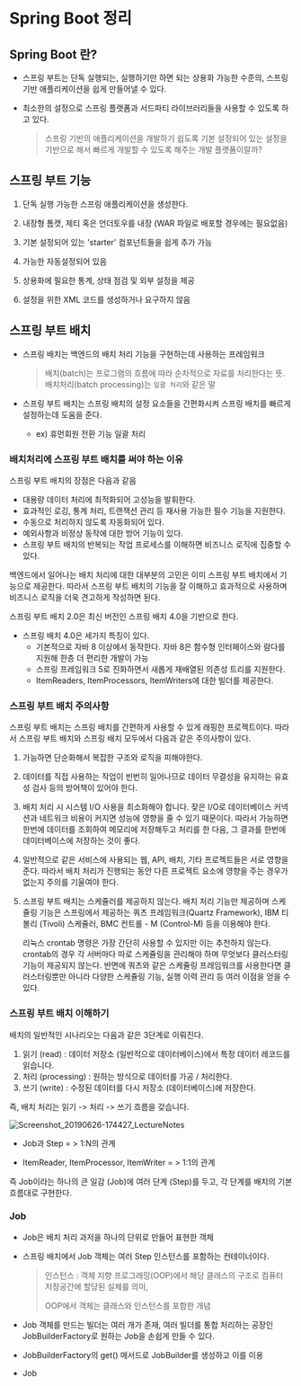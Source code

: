 # Spring Boot 정리



## Spring Boot 란?

- 스프링 부트는 단독 실행되는, 실행하기만 하면 되는 상용화 가능한 수준의, 스프링 기반 애플리케이션을 쉽게 만들어낼 수 있다.

- 최소한의 설정으로 스프링 플랫폼과 서드파티 라이브러리들을 사용할 수 있도록 하고 있다.

  > 스프링 기반의 애플리케이션을 개발하기 쉽도록 기본 설정되어 있는 설정을 기반으로 해서 빠르게 개발할 수 있도록 해주는 개발 플랫폼이랄까?



## 스프링 부트 기능

1. 단독 실행 가능한 스프링 애플리케이션을 생성한다.

   

2. 내장형 톰캣, 제티 혹은 언더토우를 내장 (WAR 파일로 배포할 경우에는 필요없음)

   

3. 기본 설정되어 있는 'starter' 컴포넌트들을 쉽게 추가 가능

   

4. 가능한 자동설정되어 있음

   

5. 상용화에 필요한 통계, 상태 점검 및 외부 설정을 제공

   

6. 설정을 위한 XML 코드를 생성하거나 요구하지 않음



## 스프링 부트 배치

- 스프링 배치는 백엔드의 배치 처리 기능을 구현하는데 사용하는 프레임워크

  > 배치(batch)는 프로그램의 흐름에 따라 순차적으로 자료를 처리한다는 뜻. 배치처리(batch processing)는 `일괄 처리`와 같은 말



- 스프링 부트 배치는 스프링 배치의 설정 요소들을 간편화시켜 스프링 배치를 빠르게 설정하는데 도움을 준다.
  - ex) 휴먼회원 전환 기능 일괄 처리



###  배치처리에 스프링 부트 배치를 써야 하는 이유

스프링 부트 배치의 장점은 다음과 같음

- 대용량 데이터 처리에 최적화되어 고성능을 발휘한다.
- 효과적인 로깅, 통계 처리, 트랜잭션 관리 등 재사용 가능한 필수 기능을 지원한다.
- 수동으로 처리하지 않도록 자동화되어 있다.
- 예외사항과 비정상 동작에 대한 방어 기능이 있다.
- 스프링 부트 배치의 반복되는 작업 프로세스를 이해하면 비즈니스 로직에 집중할 수 있다.

백엔드에서 일어나는 배치 처리에 대한 대부분의 고민은 이미 스프링 부트 배치에서 기능으로 제공한다. 따라서 스프링 부트 배치의 기능을 잘 이해하고 효과적으로 사용하며 비즈니스 로직을 더욱 견고하게 작성하면 된다.





스프링 부트 배치 2.0은 최신 버전인 스프링 배치 4.0을 기반으로 한다.

- 스프링 배치 4.0은 세가지 특징이 있다.
  - 기본적으로 자바 8 이상에서 동작한다. 자바 8은 함수형 인터페이스와 람다를 지원해 한층 더 편리한 개발이 가능
  - 스프링 프레임워크 5로 진화하면서 새롭게 재배열된 의존성 트리를 지원한다.
  - ItemReaders, ItemProcessors, ItemWriters에 대한 빌더를 제공한다.







### 스프링 부트 배치 주의사항

스프링 부트 배치는 스프링 배치를 간편하게 사용할 수 있게 래핑한 프로젝트이다. 따라서 스프링 부트 배치와 스프링 배치 모두에서 다음과 같은 주의사항이 있다.

1. 가능하면 단순화해서 복잡한 구조와 로직을 피해야한다.

2. 데이터를 직접 사용하는 작업이 빈번히 일어나므로 데이터 무결성을 유지하는 유효성 검사 등의 방어책이 있어야 한다.

3. 배치 처리 시 시스템 I/O 사용을 최소화해야 합니다. 잦은 I/O로 데이터베이스 커넥션과 네트워크 비용이 커지면 성능에 영향을 줄 수 있기 때문이다.  따라서 가능하면 한번에 데이터를 조회하여 메모리에 저장해두고 처리를 한 다음, 그 결과를 한번에 데이터베이스에 저장하는 것이 좋다.

4. 일반적으로 같은 서비스에 사용되는 웹, API, 배치, 기타 프로젝트들은 서로 영향을 준다. 따라서 배치 처리가 진행되는 동안 다른 프로젝트 요소에 영향을 주는 경우가 없는지 주의를 기울여야 한다.

5. 스프링 부트 배치는 스케쥴러를 제공하지 않는다. 배치 처리 기능만 제공하며 스케쥴링 기능은 스프링에서 제공하는 쿼츠 프레임워크(Quartz Framework), IBM 티볼리 (Tivoli) 스케쥴러, BMC 컨트롤 - M (Control-M) 등을 이용해야 한다. 

   리눅스 crontab 명령은 가장 간단히 사용할 수 있지만 이는 추천하지 않는다. crontab의 경우 각 서버마다 따로 스케쥴링을 관리해야 하며 무엇보다 클러스터링 기능이 제공되지 않는다. 반면에 쿼츠와 같은 스케쥴링 프레임워크를 사용한다면 클러스터링뿐만 아니라 다양한 스케쥴링 기능, 실행 이력 관리 등 여러 이점을 얻을 수 있다.





### 스프링 부트 배치 이해하기

배치의 일반적인 시나리오는 다음과 같은 3단계로 이뤄진다.

1. 읽기 (read) : 데이터 저장소 (일반적으로 데이터베이스)에서 특정 데이터 레코드를 읽습니다.
2. 처리 (processing) : 원하는 방식으로 데이터를 가공 / 처리한다.
3. 쓰기 (write) : 수정된 데이터를 다시 저장소 (데이터베이스)에 저장한다.

즉, 배치 처리는 읽기 -> 처리 -> 쓰기 흐름을 갖습니다. 

![Screenshot_20190626-174427_LectureNotes](https://img1.daumcdn.net/thumb/R1280x0/?scode=mtistory2&fname=https%3A%2F%2Fk.kakaocdn.net%2Fdn%2FMCRsy%2FbtqwqkmgjRA%2FmgxcxyysONngq4W7i2lGA1%2Fimg.jpg)



- Job과 Step = > 1:N의 관계

  

- ItemReader, ItemProcessor, ItemWriter = > 1:1의 관계

즉 Job이라는 하나의 큰 일감 (Job)에 여러 단계 (Step)를 두고, 각 단계를 배치의 기본 흐름대로 구현한다.



### Job

- Job은 배치 처리 과저을 하나의 단위로 만들어 표현한 객체

- 스프링 배치에서 Job 객체는 여러 Step 인스턴스를 포함하는 컨테이너이다.

  > 인스턴스 : 객체 지향 프로그래밍(OOP)에서 해당 클래스의 구조로 컴퓨터 저장공간에 할당된 실체를 의미,
  >
  > OOP에서 객체는 클래스와 인스턴스를 포함한 개념

- Job 객체를 만드는 빌더는 여러 개가 존재, 여러 빌더를 통합 처리하는 공장인 JobBuilderFactory로 원하는 Job을 손쉽게 만들 수 있다.

- JobBuilderFactory의 get() 메서드로 JobBuilder를 생성하고 이를 이용

- Job